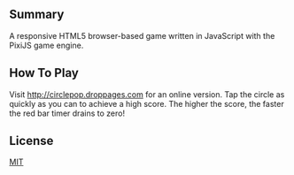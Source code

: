 ## Summary

A responsive HTML5 browser-based game written in JavaScript with the PixiJS game engine.

## How To Play

Visit http://circlepop.droppages.com for an online version. Tap the circle as quickly as you can to achieve a high score. The higher the score, the faster the red bar timer drains to zero!

## License
[MIT](https://choosealicense.com/licenses/mit/)

